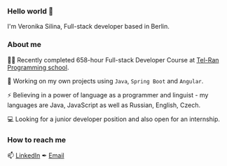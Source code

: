 ### Hello world 👋

I'm Veronika Silina, Full-stack developer based in Berlin.

### About me

👩‍🎓 Recently completed 658-hour Full-stack Developer Course at [Tel-Ran Programming school](https://github.com/tel-ran-de).

🌱 Working on my own projects using `Java`, `Spring Boot` and `Angular`.

⚡ Believing in a power of language as a programmer and linguist - my languages are Java, JavaScript as well as Russian, English, Czech.

💻 Looking for a junior developer position and also open for an internship.

### How to reach me

📫 [LinkedIn](https://www.linkedin.com/in/veronika-silina/)
✒  [Email](mailto:veronika.silina.dev@gmail.com)

<!--
**veronika-silina/veronika-silina** is a ✨ _special_ ✨ repository because its `README.md` (this file) appears on your GitHub profile.

Here are some ideas to get you started:

- 🔭 I’m currently working on ...
- 🌱 I’m currently learning ...
- 👯 I’m looking to collaborate on ...
- 🤔 I’m looking for help with ...
- 💬 Ask me about ...
- 📫 How to reach me: ...
- 😄 Pronouns: ...
- ⚡ Fun fact: ...
-->
